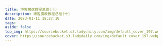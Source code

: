 ```yaml
---
title: 博客魔改教程总结(十)
description: 博客魔改教程总结(十)
date: 2023-01-11 18:27:10
tags:
aside: false
top_img: https://sourcebucket.s3.ladydaily.com/img/default_cover_197.webp
cover: https://sourcebucket.s3.ladydaily.com/img/default_cover_197.webp
---
```

